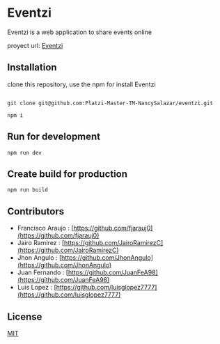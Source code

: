 # Eventzi

Eventzi is a web application to share events online

proyect url: [Eventzi](https://eventzi.vercel.app/)

## Installation

clone this repository, use the npm for install Eventzi

```

git clone git@github.com:Platzi-Master-TM-NancySalazar/eventzi.git

npm i

```

## Run for development

```
npm run dev
```

## Create build for production

```
npm run build
```

## Contributors

- Francisco Araujo : [https://github.com/fjarauj0](https://github.com/fjarauj0)
- Jairo Ramirez : [https://github.com/JairoRamirezC](https://github.com/JairoRamirezC)
- Jhon Angulo : [https://github.com/JhonAngulo](https://github.com/JhonAngulo)
- Juan Fernando : [https://github.com/JuanFeA98](https://github.com/JuanFeA98)
- Luis Lopez : [https://github.com/luisglopez7777](https://github.com/luisglopez7777)

## License
[MIT](https://choosealicense.com/licenses/mit/)

